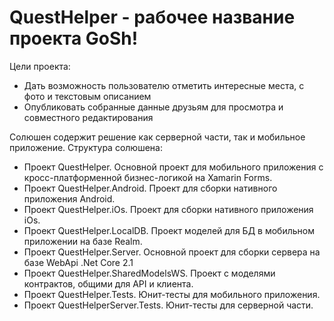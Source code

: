 # QuestHelper - рабочее название проекта GoSh!
Цели проекта:
- Дать возможность пользователю отметить интересные места, с фото и текстовым описанием
- Опубликовать собранные данные друзьям для просмотра и совместного редактирования

Солюшен содержит решение как серверной части, так и мобильное приложение.
Структура солюшена:
- Проект QuestHelper. Основной проект для мобильного приложения с кросс-платформенной  бизнес-логикой на Xamarin Forms.
- Проект QuestHelper.Android. Проект для сборки нативного приложения Android.
- Проект QuestHelper.iOs. Проект для сборки нативного приложения iOs.
- Проект QuestHelper.LocalDB. Проект моделей для БД в мобильном приложении на базе Realm.
- Проект QuestHelper.Server. Основной проект для сборки сервера на базе WebApi .Net Core 2.1
- Проект QuestHelper.SharedModelsWS. Проект с моделями контрактов, общими для API и клиента.
- Проект QuestHelper.Tests. Юнит-тесты для мобильного приложения.
- Проект QuestHelperServer.Tests. Юнит-тесты для серверной части.
